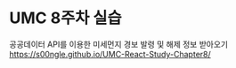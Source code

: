 # UMC 8주차 실습

공공데이터 API를 이용한 미세먼지 경보 발령 및 해제 정보 받아오기
https://s00ngle.github.io/UMC-React-Study-Chapter8/
